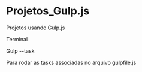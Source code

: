 # Projetos_Gulp.js
Projetos usando Gulp.js

Terminal

Gulp --task

Para rodar as tasks associadas no arquivo gulpfile.js
